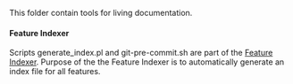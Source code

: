 This folder contain tools for living documentation.

#### Feature Indexer

Scripts generate_index.pl and git-pre-commit.sh are part of the [Feature Indexer](https://codeberg.org/japh/Feature_Indexer). Purpose of the the Feature Indexer is to automatically generate an index file for all features.
